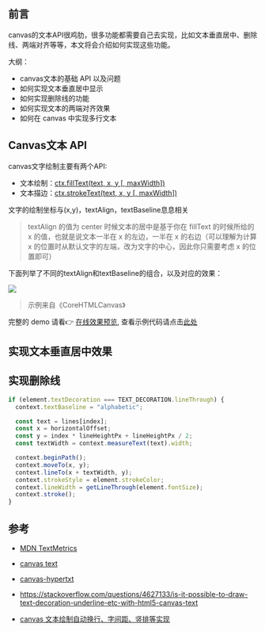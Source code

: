 ## 前言

canvas的文本API很鸡肋，很多功能都需要自己去实现，比如文本垂直居中、删除线、两端对齐等等，本文将会介绍如何实现这些功能。

大纲：

- canvas文本的基础 API 以及问题
- 如何实现文本垂直居中显示
- 如何实现删除线的功能
- 如何实现文本的两端对齐效果
- 如何在 canvas 中实现多行文本

## Canvas文本 API

canvas文字绘制主要有两个API:

- 文本绘制：[ctx.fillText(text, x, y [, maxWidth])](https://developer.mozilla.org/en-US/docs/Web/API/CanvasRenderingContext2D/fillText)
- 文本描边：[ctx.strokeText(text, x, y [, maxWidth])](https://developer.mozilla.org/en-US/docs/Web/API/CanvasRenderingContext2D/strokeText)

文字的绘制坐标与(x,y)，textAlign，textBaseline息息相关

> textAlign 的值为 center 时候文本的居中是基于你在 fillText 的时候所给的 x 的值，也就是说文本一半在 x 的左边，一半在 x 的右边（可以理解为计算 x 的位置时从默认文字的左端，改为文字的中心，因此你只需要考虑 x 的位置即可）

下面列举了不同的textAlign和textBaseline的组合，以及对应的效果：

![](https://cdn.jsdelivr.net/gh/chenxiaoyao6228/cloudimg@main/2023/canvas-textAlign-textBaseline.png)

> 示例来自《CoreHTMLCanvas》

完整的 demo 请看👉 [在线效果预览](https://chenxiaoyao6228.github.io/html-preview/?https://github.com/chenxiaoyao6228/fe-notes/blob/main/Canvas/_demo/canvas-text/canvas-textAlign-textBaseline.html), 查看示例代码请点击[此处](./_demo/canvas-text/canvas-textAlign-textBaseline.html)

## 实现文本垂直居中效果


## 实现删除线

```js
if (element.textDecoration === TEXT_DECORATION.lineThrough) {
  context.textBaseline = "alphabetic";

  const text = lines[index];
  const x = horizontalOffset;
  const y = index * lineHeightPx + lineHeightPx / 2;
  const textWidth = context.measureText(text).width;

  context.beginPath();
  context.moveTo(x, y);
  context.lineTo(x + textWidth, y);
  context.strokeStyle = element.strokeColor;
  context.lineWidth = getLineThrough(element.fontSize);
  context.stroke();
}
```

## 参考

- [MDN TextMetrics](https://developer.mozilla.org/zh-CN/docs/Web/API/TextMetrics)

- [canvas text](https://www.npmjs.com/search?q=text%20canvas)

- [canvas-hypertxt](https://www.npmjs.com/package/canvas-hypertxt)


- https://stackoverflow.com/questions/4627133/is-it-possible-to-draw-text-decoration-underline-etc-with-html5-canvas-text

- [canvas 文本绘制自动换行、字间距、竖排等实现](https://www.zhangxinxu.com/wordpress/2018/02/canvas-text-break-line-letter-spacing-vertical/)
